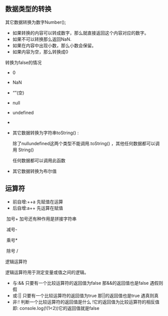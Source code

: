 ## 数据类型的转换

 其它数据转换为数字Number();

- 如果转换的内容可以转成数字，那么就直接返回这个内容对应的数字。
- 如果不可以转换那么返回NaN.
- 如果在内容中出现小数，那么小数会保留。
- 如果内容为空，那么转换成0



转换为false的情况

- 0

- NaN

- “”(空)

- null

- undefined

- 

- 其它数据转换为字符串toString() :

  除了nullundefined这两个类型不能调用.toString() ，其他任何数据都可以调用 String()

  任何数据都可以调用此函数

- 其它数据转换为布尔值



 ## 运算符

 

- 前自增:++a 先赋值在运算
- 后自增:a++ 先运算在赋值

​     加号+  加号还有种作用是拼接字符串

​     减号-

​     乘号*

​      除号  /



逻辑运算符

逻辑运算符用于测定变量或值之间的逻辑。

- 与:&& 只要有一个比较运算符的返回值为false 那&&的返回值也是false 遇假则假
- 或:|| 只要有一个比较运算符的返回值为true 那||的返回值也是true 遇真则真
- 非:! 判断一个比较运算符的返回值是什么 !它的返回值为比较运算符的相反值 即: console.log(!(1<2))它的返回值就是false

​      